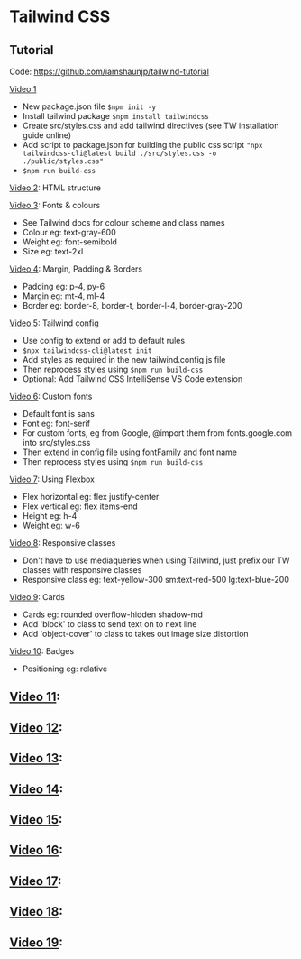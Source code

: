 # Tailwind CSS

## Tutorial

Code: https://github.com/iamshaunjp/tailwind-tutorial

[Video 1](https://www.youtube.com/watch?v=bxmDnn7lrnk&ab_channel=TheNetNinja)
- New package.json file `$npm init -y`
- Install tailwind package `$npm install tailwindcss`
- Create src/styles.css and add tailwind directives (see TW installation guide online)
- Add script to package.json for building the public css script
    `"npx tailwindcss-cli@latest build ./src/styles.css -o ./public/styles.css"`
- `$npm run build-css`

[Video 2](https://www.youtube.com/watch?v=3ZMUgga6SsY&ab_channel=TheNetNinja): HTML structure

[Video 3](https://www.youtube.com/watch?v=w0KZhi3DD-0&ab_channel=TheNetNinja): Fonts & colours
- See Tailwind docs for colour scheme and class names
- Colour eg: text-gray-600
- Weight eg: font-semibold
- Size eg: text-2xl

[Video 4](https://www.youtube.com/watch?v=1g4W2U-l350&ab_channel=TheNetNinja): Margin, Padding & Borders
- Padding eg: p-4, py-6
- Margin eg: mt-4, ml-4
- Border eg: border-8, border-t, border-l-4, border-gray-200

[Video 5](https://www.youtube.com/watch?v=6UVQlB1eo5A&ab_channel=TheNetNinja): Tailwind config
- Use config to extend or add to default rules
- `$npx tailwindcss-cli@latest init`
- Add styles as required in the new tailwind.config.js file
- Then reprocess styles using `$npm run build-css`
- Optional: Add Tailwind CSS IntelliSense VS Code extension

[Video 6](https://www.youtube.com/watch?v=arfDRUIZOiw&ab_channel=TheNetNinja): Custom fonts
- Default font is sans
- Font eg: font-serif
- For custom fonts, eg from Google, @import them from fonts.google.com into src/styles.css
- Then extend in config file using fontFamily and font name
- Then reprocess styles using `$npm run build-css`

[Video 7](https://www.youtube.com/watch?v=WK6u8YDYqak&ab_channel=TheNetNinja): Using Flexbox
- Flex horizontal eg: flex justify-center
- Flex vertical eg: flex items-end
- Height eg: h-4
- Weight eg: w-6

[Video 8](https://www.youtube.com/watch?v=VYFjvMfVv2o&ab_channel=TheNetNinja): Responsive classes
- Don't have to use mediaqueries when using Tailwind, just prefix our TW classes with responsive classes
- Responsive class eg: text-yellow-300  sm:text-red-500 lg:text-blue-200

[Video 9](https://www.youtube.com/watch?v=vqKie-xmcFs&ab_channel=TheNetNinja): Cards
- Cards eg: rounded overflow-hidden shadow-md
- Add 'block' to class to send text on to next line
- Add 'object-cover' to class to takes out image size distortion

[Video 10](https://www.youtube.com/watch?v=cY0XJY98d3w&ab_channel=TheNetNinja): Badges
- Positioning eg: relative

[Video 11](): 
-

[Video 12](): 
- 

[Video 13](): 
- 

[Video 14](): 
- 

[Video 15](): 
- 

[Video 16](): 
- 

[Video 17](): 
- 

[Video 18](): 
- 

[Video 19](): 
- 

